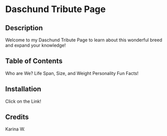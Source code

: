 # Daschund Tribute Page
## Description
Welcome to my Daschund Tribute Page to learn about this wonderful breed and expand your knowledge!
## Table of Contents
Who are We?
Life Span, Size, and Weight
Personality
Fun Facts!
## Installation
Click on the Link!
## Credits
Karina W.


